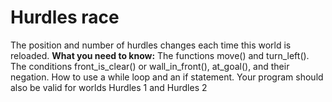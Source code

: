 # Hurdles race
The position and number of hurdles changes each time this world is reloaded.
**What you need to know:**
The functions move() and turn_left().
The conditions front_is_clear() or wall_in_front(), at_goal(), and their negation.
How to use a while loop and an if statement.
Your program should also be valid for worlds Hurdles 1 and Hurdles 2
